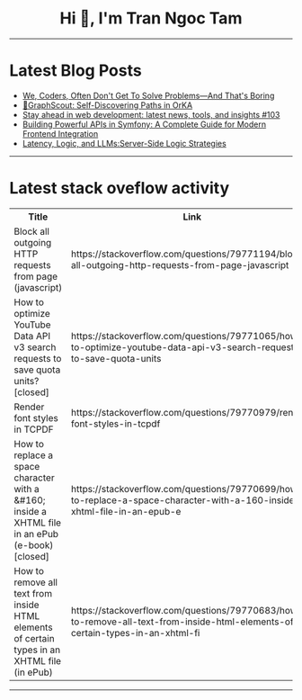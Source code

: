 <h1 align="center">Hi 👋, I'm Tran Ngoc Tam</h1>

---

# Latest Blog Posts 
<!-- BLOG-POST-LIST:START -->
- [We, Coders, Often Don&#39;t Get To Solve Problems—And That&#39;s Boring](https://dev.to/canro91/we-coders-often-dont-get-to-solve-problems-and-thats-boring-8jb)
- [🧠GraphScout: Self-Discovering Paths in OrKA](https://dev.to/marcosomma/graphscout-self-discovering-paths-in-orka-348k)
- [Stay ahead in web development: latest news, tools, and insights #103](https://dev.to/urbanisierung/stay-ahead-in-web-development-latest-news-tools-and-insights-103-2p39)
- [Building Powerful APIs in Symfony: A Complete Guide for Modern Frontend Integration](https://dev.to/addwebsolutionpvtltd/building-powerful-apis-in-symfony-a-complete-guide-for-modern-frontend-integration-59am)
- [Latency, Logic, and LLMs:Server-Side Logic Strategies](https://dev.to/balagmadhu/latency-logic-and-llmsserver-side-logic-strategies-4k6d)
<!-- BLOG-POST-LIST:END -->

---

# Latest stack oveflow activity
<table>
  <tr><th>Title</th><th>Link</th></tr>
  <!-- STACKOVERFLOW:START --><tr><td>Block all outgoing HTTP requests from page &lpar;javascript&rpar;</td><td>https://stackoverflow.com/questions/79771194/block-all-outgoing-http-requests-from-page-javascript</td></tr><tr><td>How to optimize YouTube Data API v3 search requests to save quota units? [closed]</td><td>https://stackoverflow.com/questions/79771065/how-to-optimize-youtube-data-api-v3-search-requests-to-save-quota-units</td></tr><tr><td>Render font styles in TCPDF</td><td>https://stackoverflow.com/questions/79770979/render-font-styles-in-tcpdf</td></tr><tr><td>How to replace a space character with a &amp;#160; inside a XHTML file in an ePub &lpar;e-book&rpar; [closed]</td><td>https://stackoverflow.com/questions/79770699/how-to-replace-a-space-character-with-a-160-inside-a-xhtml-file-in-an-epub-e</td></tr><tr><td>How to remove all text from inside HTML elements of certain types in an XHTML file &lpar;in ePub&rpar;</td><td>https://stackoverflow.com/questions/79770683/how-to-remove-all-text-from-inside-html-elements-of-certain-types-in-an-xhtml-fi</td></tr><!-- STACKOVERFLOW:END -->
</table>

---


